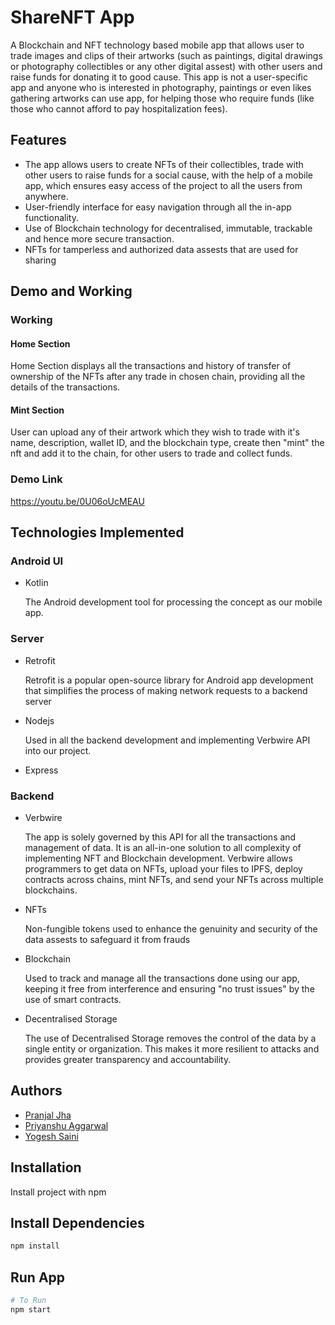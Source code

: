
# ShareNFT App

A Blockchain and NFT technology based mobile app that allows user to trade images and clips of their artworks (such as paintings, digital drawings or photography collectibles or any other digital assest) with other users and raise funds for donating it to good cause. This app is not a user-specific app and anyone who is interested in photography, paintings or even likes gathering artworks can use app, for helping those who require funds (like those who cannot afford to pay hospitalization fees).
## Features

- The app allows users to create NFTs of their collectibles, trade with other users to raise funds for a social cause, with the help of a mobile app, which ensures easy access of the project to all the users from anywhere.
-  User-friendly interface for easy navigation through all the in-app functionality.
- Use of Blockchain technology for decentralised, immutable, trackable and hence more secure transaction.
- NFTs for tamperless and authorized data assests that are used for sharing
## Demo and Working

### Working

#### Home Section
Home Section displays all the transactions and history of transfer of ownership of the NFTs after any trade in chosen chain, providing all the details of the transactions.

#### Mint Section
User can upload any of their artwork which they wish to trade with it's name, description, wallet ID, and the blockchain type, create then "mint" the nft and add it to the chain, for other users to trade and collect funds.


### Demo Link

https://youtu.be/0U06oUcMEAU
## Technologies Implemented

### Android UI 

- Kotlin

    The Android development tool for processing the concept as our mobile app.

### Server

- Retrofit

    Retrofit is a popular open-source library for Android app development that simplifies the process of making network requests to a backend server

- Nodejs

    Used in all the backend development and implementing Verbwire API into our project.

- Express

### Backend

- Verbwire

    The app is solely governed by this API for all the transactions and management of data. It is an all-in-one solution to all complexity of implementing NFT and Blockchain development. Verbwire allows programmers to get data on NFTs, upload your files to IPFS, deploy contracts across chains, mint NFTs, and send your NFTs across multiple blockchains.

- NFTs

    Non-fungible tokens used to enhance the genuinity and security of the data assests to safeguard it from frauds

- Blockchain

    Used to track and manage all the transactions done using our app, keeping it free from interference and ensuring "no trust issues" by the use of smart contracts.

- Decentralised Storage

    The use of Decentralised Storage removes the control of the data by a single entity or organization. This makes it more resilient to attacks and provides greater transparency and accountability.
## Authors

- [Pranjal Jha](https://github.com/PraneGIT)
- [Priyanshu Aggarwal](https://github.com/AgPriyanshu18)
- [Yogesh Saini](https://github.com/Ykumar1415)
## Installation

Install project with npm


## Install Dependencies

```bash
npm install
```

## Run App

```bash
# To Run
npm start

```
    
